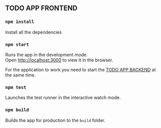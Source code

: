 ## TODO APP FRONTEND

### `npm install`

Install all the dependencies

### `npm start`

Runs the app in the development mode.<br />
Open [http://localhost:3000](http://localhost:3000) to view it in the browser.

For the application to work you need to start the [TODO APP BACKEND](https://github.com/r41ph/todo-backend) at the same time.

### `npm test`

Launches the test runner in the interactive watch mode.<br />

### `npm build`

Builds the app for production to the `build` folder.<br />
